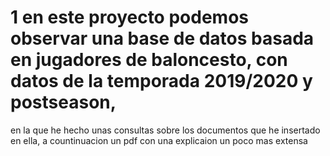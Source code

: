 # 1 en este proyecto podemos observar una base de datos basada en jugadores de baloncesto, con datos de la temporada 2019/2020 y postseason,
en la que he hecho unas consultas sobre los documentos que he insertado en ella,  a countinuacion un pdf con una explicaion un poco mas extensa 
